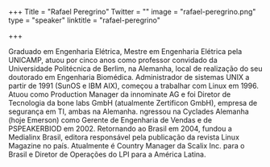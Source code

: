 +++
Title = "Rafael Peregrino"
Twitter = ""
image = "rafael-peregrino.png"
type = "speaker"
linktitle = "rafael-peregrino"

+++

Graduado em Engenharia Elétrica, Mestre em Engenharia Elétrica pela UNICAMP, atuou por cinco anos como professor convidado da Universidade Politécnica de Berlim, na Alemanha, local de realização do seu doutorado em Engenharia Biomédica. Administrador de sistemas UNIX a partir de 1991 (SunOS e IBM AIX), começou a trabalhar com Linux em 1996. Atuou como Production Manager da innominate AG e foi Diretor de Tecnologia da bone labs GmbH (atualmente Zertificon GmbH), empresa de segurança em TI, ambas na Alemanha. ngressou na Cyclades Alemanha (hoje Emerson) como Gerente de Engenharia de Vendas e de PSPEAKERBIOD em 2002. Retornando ao Brasil em 2004, fundou a Medialinx Brasil, editora responsável pela publicação da revista Linux Magazine no país. Atualmente é Country Manager da Scalix Inc. para o Brasil e Diretor de Operações do LPI para a América Latina.
